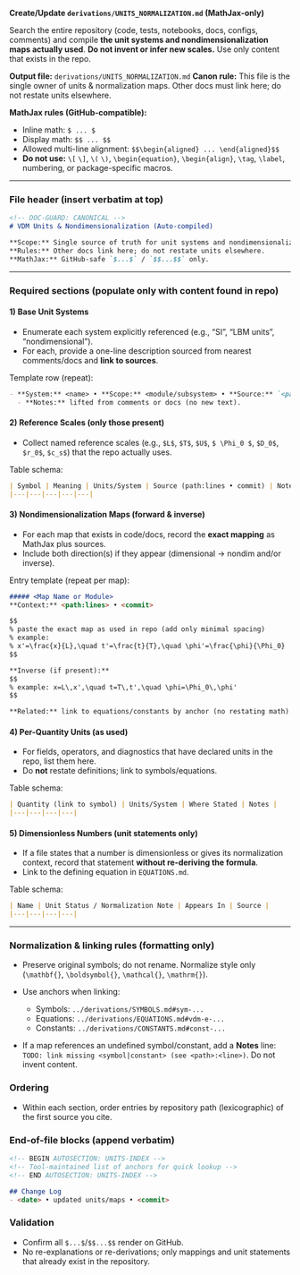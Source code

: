 **Create/Update `derivations/UNITS_NORMALIZATION.md` (MathJax-only)**

Search the entire repository (code, tests, notebooks, docs, configs, comments) and compile **the unit systems and nondimensionalization maps actually used**. **Do not invent or infer new scales.** Use only content that exists in the repo.

**Output file:** `derivations/UNITS_NORMALIZATION.md`
**Canon rule:** This file is the single owner of units & normalization maps. Other docs must link here; do not restate units elsewhere.

**MathJax rules (GitHub-compatible):**

* Inline math: `$ ... $`
* Display math: `$$ ... $$`
* Allowed multi-line alignment: `$$\begin{aligned} ... \end{aligned}$$`
* **Do not use:** `\[` `\]`, `\(` `\)`, `\begin{equation}`, `\begin{align}`, `\tag`, `\label`, numbering, or package-specific macros.

---

### File header (insert verbatim at top)

```markdown
<!-- DOC-GUARD: CANONICAL -->
# VDM Units & Nondimensionalization (Auto-compiled)

**Scope:** Single source of truth for unit systems and nondimensionalization maps used in this repository.  
**Rules:** Other docs link here; do not restate units elsewhere.  
**MathJax:** GitHub-safe `$...$` / `$$...$$` only.  
```

---

### Required sections (populate only with content found in repo)

#### 1) Base Unit Systems

* Enumerate each system explicitly referenced (e.g., “SI”, “LBM units”, “nondimensional”).
* For each, provide a one-line description sourced from nearest comments/docs and **link to sources**.

Template row (repeat):

```markdown
- **System:** <name> • **Scope:** <module/subsystem> • **Source:** `<path>:<lines> • <commit>`
  - **Notes:** lifted from comments or docs (no new text).
```

#### 2) Reference Scales (only those present)

* Collect named reference scales (e.g., `$L$`, `$T$`, `$U$`, `$ \Phi_0 $`, `$D_0$`, `$r_0$`, `$c_s$`) that the repo actually uses.

Table schema:

```markdown
| Symbol | Meaning | Units/System | Source (path:lines • commit) | Notes |
|---|---|---|---|---|
```

#### 3) Nondimensionalization Maps (forward & inverse)

* For each map that exists in code/docs, record the **exact mapping** as MathJax plus sources.
* Include both direction(s) if they appear (dimensional → nondim and/or inverse).

Entry template (repeat per map):

```markdown
##### <Map Name or Module>
**Context:** <path:lines> • <commit>

$$
% paste the exact map as used in repo (add only minimal spacing)
% example:
% x'=\frac{x}{L},\quad t'=\frac{t}{T},\quad \phi'=\frac{\phi}{\Phi_0}
$$

**Inverse (if present):**
$$
% example: x=L\,x',\quad t=T\,t',\quad \phi=\Phi_0\,\phi'
$$

**Related:** link to equations/constants by anchor (no restating math).
```

#### 4) Per-Quantity Units (as used)

* For fields, operators, and diagnostics that have declared units in the repo, list them here.
* Do **not** restate definitions; link to symbols/equations.

Table schema:

```markdown
| Quantity (link to symbol) | Units/System | Where Stated | Notes |
|---|---|---|---|
```

#### 5) Dimensionless Numbers (unit statements only)

* If a file states that a number is dimensionless or gives its normalization context, record that statement **without re-deriving the formula**.
* Link to the defining equation in `EQUATIONS.md`.

Table schema:

```markdown
| Name | Unit Status / Normalization Note | Appears In | Source |
|---|---|---|---|
```

---

### Normalization & linking rules (formatting only)

* Preserve original symbols; do not rename. Normalize style only (`\mathbf{}`, `\boldsymbol{}`, `\mathcal{}`, `\mathrm{}`).
* Use anchors when linking:

  * Symbols: `../derivations/SYMBOLS.md#sym-...`
  * Equations: `../derivations/EQUATIONS.md#vdm-e-...`
  * Constants: `../derivations/CONSTANTS.md#const-...`
* If a map references an undefined symbol/constant, add a **Notes** line: `TODO: link missing <symbol|constant> (see <path>:<line>)`. Do not invent content.

### Ordering

* Within each section, order entries by repository path (lexicographic) of the first source you cite.

### End-of-file blocks (append verbatim)

```markdown
<!-- BEGIN AUTOSECTION: UNITS-INDEX -->
<!-- Tool-maintained list of anchors for quick lookup -->
<!-- END AUTOSECTION: UNITS-INDEX -->

## Change Log
- <date> • updated units/maps • <commit>
```

### Validation

* Confirm all `$...$`/`$$...$$` render on GitHub.
* No re-explanations or re-derivations; only mappings and unit statements that already exist in the repository.
